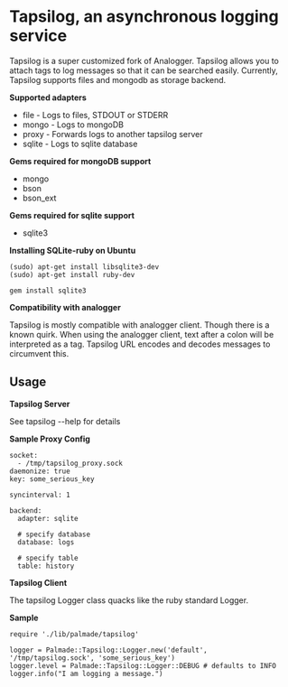 # Tapsilog, an asynchronous logging service

  Tapsilog is a super customized fork of Analogger. Tapsilog allows you to attach tags to log messages so that it can be searched easily.
  Currently, Tapsilog supports files and mongodb as storage backend.

**Supported adapters**
  
  - file - Logs to files, STDOUT or STDERR
  - mongo - Logs to mongoDB
  - proxy - Forwards logs to another tapsilog server
  - sqlite - Logs to sqlite database

**Gems required for mongoDB support**

  - mongo
  - bson
  - bson_ext

**Gems required for sqlite support**

  - sqlite3

**Installing SQLite-ruby on Ubuntu**

    (sudo) apt-get install libsqlite3-dev
    (sudo) apt-get install ruby-dev

    gem install sqlite3

**Compatibility with analogger**

  Tapsilog is mostly compatible with analogger client. Though there is a known quirk.
  When using the analogger client, text after a colon will be interpreted as a tag.
  Tapsilog URL encodes and decodes messages to circumvent this.
 
## Usage

**Tapsilog Server**
  
  See tapsilog --help for details 


**Sample Proxy Config**

    socket:
      - /tmp/tapsilog_proxy.sock
    daemonize: true
    key: some_serious_key

    syncinterval: 1

    backend:
      adapter: sqlite

      # specify database
      database: logs

      # specify table
      table: history

**Tapsilog Client**

  The tapsilog Logger class quacks like the ruby standard Logger.

**Sample**

    require './lib/palmade/tapsilog'

    logger = Palmade::Tapsilog::Logger.new('default', '/tmp/tapsilog.sock', 'some_serious_key')
    logger.level = Palmade::Tapsilog::Logger::DEBUG # defaults to INFO
    logger.info("I am logging a message.")

